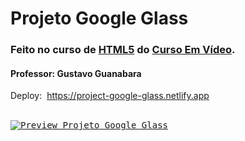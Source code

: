 # Projeto Google Glass

### Feito no curso de [HTML5](https://www.cursoemvideo.com/curso/html5) do [Curso Em Vídeo](https://www.cursoemvideo.com).

#### Professor: Gustavo Guanabara

Deploy:  https://project-google-glass.netlify.app
<br><br>
 
<kbd>[![Preview Projeto Google Glass](https://user-images.githubusercontent.com/72631018/166161777-288fd7d0-679e-42ae-a427-a75661ce9527.png)](https://project-google-glass.netlify.app)</kbd>